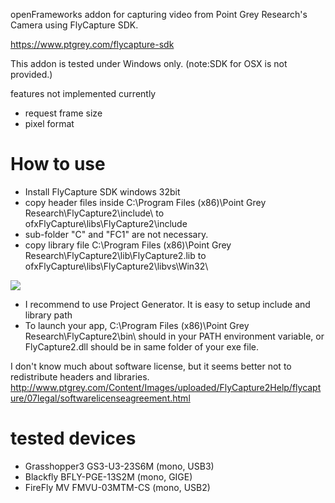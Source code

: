 openFrameworks addon for capturing video from Point Grey Research's Camera using FlyCapture SDK.

https://www.ptgrey.com/flycapture-sdk

This addon is tested under Windows only.
(note:SDK for OSX is not provided.)

features not implemented currently
* request frame size
* pixel format

# How to use

* Install FlyCapture SDK windows 32bit
* copy header files inside C:\Program Files (x86)\Point Grey Research\FlyCapture2\include\ to ofxFlyCapture\libs\FlyCapture2\include
* sub-folder "C" and "FC1" are not necessary.
* copy library file C:\Program Files (x86)\Point Grey Research\FlyCapture2\lib\FlyCapture2.lib to ofxFlyCapture\libs\FlyCapture2\libvs\Win32\

![](https://i.gyazo.com/977d45d33c98e66cf8acfd3909daf314.png)


* I recommend to use Project Generator. It is easy to setup include and library path
* To launch your app, C:\Program Files (x86)\Point Grey Research\FlyCapture2\bin\ should in your PATH environment variable, or FlyCapture2.dll should be in same folder of your exe file.

I don't know much about software license, but it seems better not to redistribute headers and libraries.
http://www.ptgrey.com/Content/Images/uploaded/FlyCapture2Help/flycapture/07legal/softwarelicenseagreement.html

# tested devices

* Grasshopper3 GS3-U3-23S6M (mono, USB3)
* Blackfly BFLY-PGE-13S2M (mono, GIGE)
* FireFly MV FMVU-03MTM-CS (mono, USB2)
